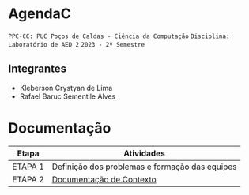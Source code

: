 # AgendaC

`PPC-CC: PUC Poços de Caldas - Ciência da Computação`
`Disciplina: Laboratório de AED 2`
`2023 - 2º Semestre`

## Integrantes

- Kleberson Crystyan de Lima
- Rafael Baruc Sementile Alves


# Documentação

| Etapa   |  Atividades |
|  :----:   | ----------- |
| ETAPA 1 | Definição dos problemas e formação das equipes |
| ETAPA 2 | <a href="docs/1-Documentacao-contexto.md"> Documentação de Contexto</a>

